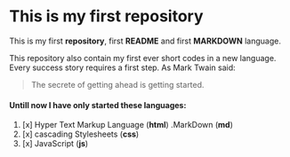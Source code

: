 # This is my first **repository**

This is my first __repository__, first __README__ and first **MARKDOWN** language.

This repository also contain my first ever  short codes in a new language. Every success story requires a first step.
As Mark Twain said:
>The secrete of getting ahead
>is getting started.

#### Untill now I have only started these languages:
1. [x] Hyper Text Markup Language (**html**)
    .MarkDown (**md**)
2. [x] cascading Stylesheets (**css**)
3. [x] JavaScript (**js**)

